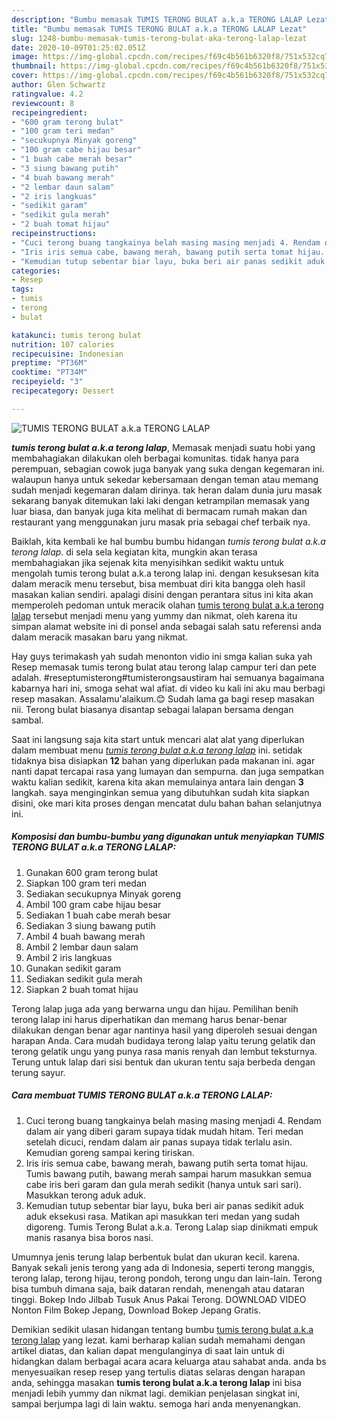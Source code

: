```yaml
---
description: "Bumbu memasak TUMIS TERONG BULAT a.k.a TERONG LALAP Lezat"
title: "Bumbu memasak TUMIS TERONG BULAT a.k.a TERONG LALAP Lezat"
slug: 1248-bumbu-memasak-tumis-terong-bulat-aka-terong-lalap-lezat
date: 2020-10-09T01:25:02.051Z
image: https://img-global.cpcdn.com/recipes/f69c4b561b6320f8/751x532cq70/tumis-terong-bulat-aka-terong-lalap-foto-resep-utama.jpg
thumbnail: https://img-global.cpcdn.com/recipes/f69c4b561b6320f8/751x532cq70/tumis-terong-bulat-aka-terong-lalap-foto-resep-utama.jpg
cover: https://img-global.cpcdn.com/recipes/f69c4b561b6320f8/751x532cq70/tumis-terong-bulat-aka-terong-lalap-foto-resep-utama.jpg
author: Glen Schwartz
ratingvalue: 4.2
reviewcount: 8
recipeingredient:
- "600 gram terong bulat"
- "100 gram teri medan"
- "secukupnya Minyak goreng"
- "100 gram cabe hijau besar"
- "1 buah cabe merah besar"
- "3 siung bawang putih"
- "4 buah bawang merah"
- "2 lembar daun salam"
- "2 iris langkuas"
- "sedikit garam"
- "sedikit gula merah"
- "2 buah tomat hijau"
recipeinstructions:
- "Cuci terong buang tangkainya belah masing masing menjadi 4. Rendam dalam air yang diberi garam supaya tidak mudah hitam. Teri medan setelah dicuci, rendam dalam air panas supaya tidak terlalu asin. Kemudian goreng sampai kering tiriskan."
- "Iris iris semua cabe, bawang merah, bawang putih serta tomat hijau. Tumis bawang putih, bawang merah sampai harum masukkan semua cabe iris beri garam dan gula merah sedikit (hanya untuk sari sari). Masukkan terong aduk aduk."
- "Kemudian tutup sebentar biar layu, buka beri air panas sedikit aduk aduk eksekusi rasa. Matikan api masukkan teri medan yang sudah digoreng. Tumis Terong Bulat a.k.a. Terong Lalap siap dinikmati empuk manis rasanya bisa boros nasi."
categories:
- Resep
tags:
- tumis
- terong
- bulat

katakunci: tumis terong bulat 
nutrition: 107 calories
recipecuisine: Indonesian
preptime: "PT36M"
cooktime: "PT34M"
recipeyield: "3"
recipecategory: Dessert

---
```



![TUMIS TERONG BULAT a.k.a TERONG LALAP](https://img-global.cpcdn.com/recipes/f69c4b561b6320f8/751x532cq70/tumis-terong-bulat-aka-terong-lalap-foto-resep-utama.jpg)

<b><i>tumis terong bulat a.k.a terong lalap</i></b>, Memasak menjadi suatu hobi yang membahagiakan dilakukan oleh berbagai komunitas. tidak hanya para perempuan, sebagian cowok juga banyak yang suka dengan kegemaran ini. walaupun hanya untuk sekedar kebersamaan dengan teman atau memang sudah menjadi kegemaran dalam dirinya. tak heran dalam dunia juru masak sekarang banyak ditemukan laki laki dengan ketrampilan memasak yang luar biasa, dan banyak juga kita melihat di bermacam rumah makan dan restaurant yang menggunakan juru masak pria sebagai chef terbaik nya.

Baiklah, kita kembali ke hal bumbu bumbu hidangan <i>tumis terong bulat a.k.a terong lalap</i>. di sela sela kegiatan kita, mungkin akan terasa membahagiakan jika sejenak kita menyisihkan sedikit waktu untuk mengolah tumis terong bulat a.k.a terong lalap ini. dengan kesuksesan kita dalam meracik menu tersebut, bisa membuat diri kita bangga oleh hasil masakan kalian sendiri. apalagi disini dengan perantara situs ini kita akan memperoleh pedoman untuk meracik olahan <u>tumis terong bulat a.k.a terong lalap</u> tersebut menjadi menu yang yummy dan nikmat, oleh karena itu simpan alamat website ini di ponsel anda sebagai salah satu referensi anda dalam meracik masakan baru yang nikmat.

Hay guys terimakash yah sudah menonton vidio ini smga kalian suka yah Resep memasak tumis terong bulat atau terong lalap campur teri dan pete adalah. #reseptumisterong#tumisterongsaustiram hai semuanya bagaimana kabarnya hari ini, smoga sehat wal afiat. di video ku kali ini aku mau berbagi resep masakan. Assalamu&#39;alaikum.😊 Sudah lama ga bagi resep masakan nii. Terong bulat biasanya disantap sebagai lalapan bersama dengan sambal.


Saat ini langsung saja kita start untuk mencari alat alat yang diperlukan dalam membuat menu <u><i>tumis terong bulat a.k.a terong lalap</i></u> ini. setidak tidaknya bisa disiapkan <b>12</b> bahan yang diperlukan pada makanan ini. agar nanti dapat tercapai rasa yang lumayan dan sempurna. dan juga sempatkan waktu kalian sedikit, karena kita akan memulainya antara lain dengan <b>3</b> langkah. saya menginginkan semua yang dibutuhkan sudah kita siapkan disini, oke mari kita proses dengan mencatat dulu bahan bahan selanjutnya ini.

<!--inarticleads1-->

##### Komposisi dan bumbu-bumbu yang digunakan untuk menyiapkan TUMIS TERONG BULAT a.k.a TERONG LALAP:

1. Gunakan 600 gram terong bulat
1. Siapkan 100 gram teri medan
1. Sediakan secukupnya Minyak goreng
1. Ambil 100 gram cabe hijau besar
1. Sediakan 1 buah cabe merah besar
1. Sediakan 3 siung bawang putih
1. Ambil 4 buah bawang merah
1. Ambil 2 lembar daun salam
1. Ambil 2 iris langkuas
1. Gunakan sedikit garam
1. Sediakan sedikit gula merah
1. Siapkan 2 buah tomat hijau


Terong lalap juga ada yang berwarna ungu dan hijau. Pemilihan benih terong lalap ini harus diperhatikan dan memang harus benar-benar dilakukan dengan benar agar nantinya hasil yang diperoleh sesuai dengan harapan Anda. Cara mudah budidaya terong lalap yaitu terung gelatik dan terong gelatik ungu yang punya rasa manis renyah dan lembut teksturnya. Terung untuk lalap dari sisi bentuk dan ukuran tentu saja berbeda dengan terung sayur. 

<!--inarticleads2-->

##### Cara membuat TUMIS TERONG BULAT a.k.a TERONG LALAP:

1. Cuci terong buang tangkainya belah masing masing menjadi 4. Rendam dalam air yang diberi garam supaya tidak mudah hitam. Teri medan setelah dicuci, rendam dalam air panas supaya tidak terlalu asin. Kemudian goreng sampai kering tiriskan.
1. Iris iris semua cabe, bawang merah, bawang putih serta tomat hijau. Tumis bawang putih, bawang merah sampai harum masukkan semua cabe iris beri garam dan gula merah sedikit (hanya untuk sari sari). Masukkan terong aduk aduk.
1. Kemudian tutup sebentar biar layu, buka beri air panas sedikit aduk aduk eksekusi rasa. Matikan api masukkan teri medan yang sudah digoreng. Tumis Terong Bulat a.k.a. Terong Lalap siap dinikmati empuk manis rasanya bisa boros nasi.


Umumnya jenis terung lalap berbentuk bulat dan ukuran kecil. karena. Banyak sekali jenis terong yang ada di Indonesia, seperti terong manggis, terong lalap, terong hijau, terong pondoh, terong ungu dan lain-lain. Terong bisa tumbuh dimana saja, baik dataran rendah, menengah atau dataran tinggi. Bokep Indo Jilbab Tusuk Anus Pakai Terong. DOWNLOAD VIDEO Nonton Film Bokep Jepang, Download Bokep Jepang Gratis. 

Demikian sedikit ulasan hidangan tentang bumbu <u>tumis terong bulat a.k.a terong lalap</u> yang lezat. kami berharap kalian sudah memahami dengan artikel diatas, dan kalian dapat mengulanginya di saat lain untuk di hidangkan dalam berbagai acara acara keluarga atau sahabat anda. anda bs menyesuaikan resep resep yang tertulis diatas selaras dengan harapan anda, sehingga masakan <b>tumis terong bulat a.k.a terong lalap</b> ini bisa menjadi lebih yummy dan nikmat lagi. demikian penjelasan singkat ini, sampai berjumpa lagi di lain waktu. semoga hari anda menyenangkan.
